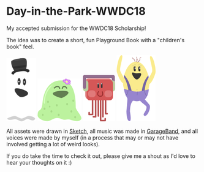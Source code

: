 # Day-in-the-Park-WWDC18

My accepted submission for the WWDC18 Scholarship! 

The idea was to create a short, fun Playground Book with a "children's book" feel.

![Playgroundbook Cover](https://github.com/gmCrivelli/Day-in-the-Park-WWDC18/blob/master/A%20Day%20in%20the%20Park.playgroundbook/Contents/Resources/hectorHappy.png) ![Playgroundbook Cover](https://github.com/gmCrivelli/Day-in-the-Park-WWDC18/blob/master/A%20Day%20in%20the%20Park.playgroundbook/Contents/Resources/gooeyHappy.png) ![Playgroundbook Cover](https://github.com/gmCrivelli/Day-in-the-Park-WWDC18/blob/master/A%20Day%20in%20the%20Park.playgroundbook/Contents/Resources/frankHappy.png) ![Playgroundbook Cover](https://github.com/gmCrivelli/Day-in-the-Park-WWDC18/blob/master/A%20Day%20in%20the%20Park.playgroundbook/Contents/Resources/barneyHappy.png)

All assets were drawn in [Sketch](https://www.sketchapp.com), all music was made in [GarageBand](https://itunes.apple.com/br/app/garageband/id682658836?l=en&mt=12), and all voices were made by myself (in a process that may or may not have involved getting a lot of weird looks).

If you do take the time to check it out, please give me a shout as I'd love to hear your thoughts on it :)
